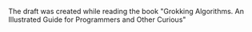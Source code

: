 The draft was created while reading the book "Grokking Algorithms. An Illustrated Guide for Programmers and Other Curious"
